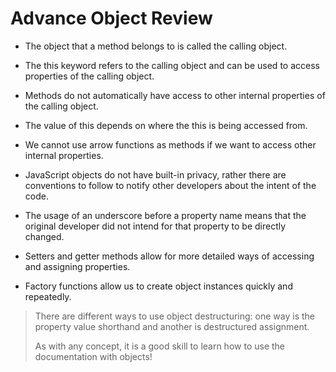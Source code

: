 # Advance Object Review

* The object that a method belongs to is called the calling object.

* The this keyword refers to the calling object and can be used to access properties of the calling object.

* Methods do not automatically have access to other internal properties of the calling object.

* The value of this depends on where the this is being accessed from.

* We cannot use arrow functions as methods if we want to access other internal properties.

* JavaScript objects do not have built-in privacy, rather there are conventions to follow to notify other developers about the intent of the code.

* The usage of an underscore before a property name means that the original developer did not intend for that property to be directly changed.

* Setters and getter methods allow for more detailed ways of accessing and assigning properties.

* Factory functions allow us to create object instances quickly and repeatedly.
>
> There are different ways to use object destructuring: one way is the property value shorthand and another is destructured assignment.
>
> As with any concept, it is a good skill to learn how to use the documentation with objects!
